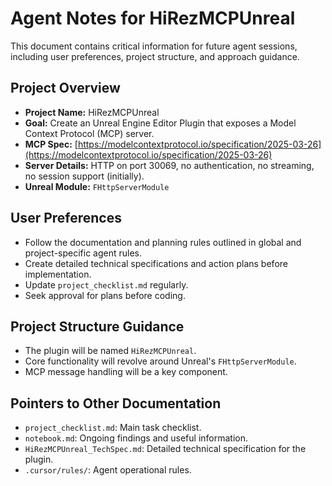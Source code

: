 # Agent Notes for HiRezMCPUnreal

This document contains critical information for future agent sessions, including user preferences, project structure, and approach guidance.

## Project Overview

- **Project Name:** HiRezMCPUnreal
- **Goal:** Create an Unreal Engine Editor Plugin that exposes a Model Context Protocol (MCP) server.
- **MCP Spec:** [https://modelcontextprotocol.io/specification/2025-03-26](https://modelcontextprotocol.io/specification/2025-03-26)
- **Server Details:** HTTP on port 30069, no authentication, no streaming, no session support (initially).
- **Unreal Module:** `FHttpServerModule`

## User Preferences

- Follow the documentation and planning rules outlined in global and project-specific agent rules.
- Create detailed technical specifications and action plans before implementation.
- Update `project_checklist.md` regularly.
- Seek approval for plans before coding.

## Project Structure Guidance

- The plugin will be named `HiRezMCPUnreal`.
- Core functionality will revolve around Unreal's `FHttpServerModule`.
- MCP message handling will be a key component.

## Pointers to Other Documentation

- `project_checklist.md`: Main task checklist.
- `notebook.md`: Ongoing findings and useful information.
- `HiRezMCPUnreal_TechSpec.md`: Detailed technical specification for the plugin.
- `.cursor/rules/`: Agent operational rules.
